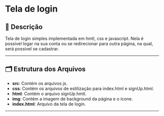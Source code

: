 # Tela de login

## 📄 Descrição
Tela de login simples implementada em hmtl, css e javascript. Nela é possível logar na sua conta ou se redirecionar para outra página, na qual, será possível se cadastrar.

---

## 🗂️ Estrutura dos Arquivos

- **src**: Contém os arquivos js.
- **css**: Contém os arquivos de estilização para index.html e signUp.html.
- **html**: Contém o arquivo signUp.hmtl.
- **img**: Contém a imagem de background da página e o ícone.
- **index.html**: Arquivo da tela de login.

---
